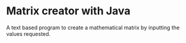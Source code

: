 # Matrix creator with Java

A text based program to create a mathematical matrix by inputting the values requested.

